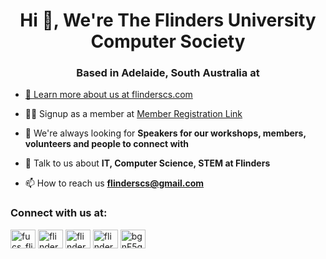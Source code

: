 <h1 align="center">Hi 👋, We're The Flinders University Computer Society</h1>
<h3 align="center">Based in Adelaide, South Australia at <a href="https://flinders.edu.au" Flinders University</a></h3>

- 🔭 Learn more about us at [flinderscs.com](https://flinderscs.com)

- 👨‍💻 Signup as a member at [Member Registration Link](https://docs.google.com/forms/d/e/1FAIpQLSfQVJQ8fAtKg3LzXtNnjFTS3iyQgGBbZBVko83lnGlrr8WZ-g/viewform)

- 🤝 We're always looking for **Speakers for our workshops, members, volunteers and people to connect with**

- 💬 Talk to us about **IT, Computer Science, STEM at Flinders**

- 📫 How to reach us **flinderscs@gmail.com**

<h3 align="left">Connect with us at:</h3>
<p align="left">
<a href="https://twitter.com/fucs_flinders" target="blank"><img align="center" src="https://raw.githubusercontent.com/rahuldkjain/github-profile-readme-generator/master/src/images/icons/Social/twitter.svg" alt="fucs_flinders" height="30" width="40" /></a>
<a href="https://www.linkedin.com/company/flinderscs/" target="blank"><img align="center" src="https://raw.githubusercontent.com/rahuldkjain/github-profile-readme-generator/master/src/images/icons/Social/linked-in-alt.svg" alt="flinderscs" height="30" width="40" /></a>
<a href="https://fb.com/flinderscs" target="blank"><img align="center" src="https://raw.githubusercontent.com/rahuldkjain/github-profile-readme-generator/master/src/images/icons/Social/facebook.svg" alt="flinderscs" height="30" width="40" /></a>
<a href="https://instagram.com/flinderscs" target="blank"><img align="center" src="https://raw.githubusercontent.com/rahuldkjain/github-profile-readme-generator/master/src/images/icons/Social/instagram.svg" alt="flinderscs" height="30" width="40" /></a>
<a href="https://discord.gg/bgnF5gBXxF" target="blank"><img align="center" src="https://raw.githubusercontent.com/rahuldkjain/github-profile-readme-generator/master/src/images/icons/Social/discord.svg" alt="bgnF5gBXxF" height="30" width="40" /></a>
</p>

